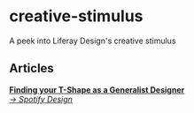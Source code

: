 # creative-stimulus
A peek into Liferay Design's creative stimulus

## Articles
**[Finding your T-Shape as a Generalist Designer](https://spotify.design/article/finding-your-t-shape-as-a-generalist-designer)** </br>
_[→ Spotify Design](https://spotify.design/)_
